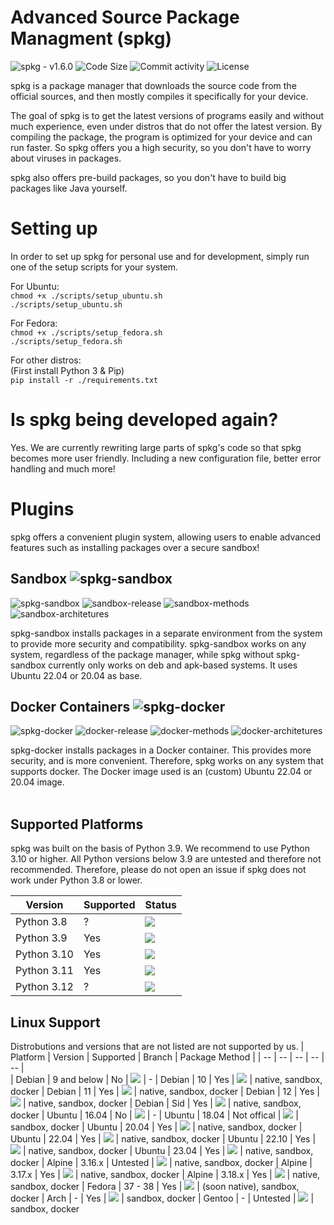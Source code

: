 # **Advanced Source Package Managment (spkg)**
![spkg - v1.6.0](https://img.shields.io/badge/spkg-1.6.0-success) 
![Code Size](https://img.shields.io/github/languages/code-size/Juliandev02/spkg)
![Commit activity](https://img.shields.io/github/commit-activity/w/Juliandev02/spkg)
![License](https://img.shields.io/github/license/Juliandev02/spkg)

spkg is a package manager that downloads the source code from the official sources, and then mostly compiles it specifically for your device.

The goal of spkg is to get the latest versions of programs easily and 
without much experience, even under distros that do not offer the latest version.
By compiling the package, the program is optimized for your device and can run faster.
So spkg offers you a high security, so you don't have to worry about viruses in packages.

spkg also offers pre-build packages, so you don't have to build big packages like Java yourself. 
<br>

# Setting up
In order to set up spkg for personal use and for development, simply run one of the setup scripts for your system.

For Ubuntu: \
`chmod +x ./scripts/setup_ubuntu.sh` \
`./scripts/setup_ubuntu.sh`

For Fedora: \
`chmod +x ./scripts/setup_fedora.sh` \
`./scripts/setup_fedora.sh`

For other distros: \
(First install Python 3 & Pip) \
`pip install -r ./requirements.txt`

# Is spkg being developed again?
Yes. We are currently rewriting large parts of spkg's code so that spkg becomes more user friendly. 
Including a new configuration file, better error handling and much more!  

# **Plugins**
spkg offers a convenient plugin system, allowing users to enable advanced features such as installing packages over a secure sandbox! 

## **Sandbox  ![spkg-sandbox](https://img.shields.io/badge/spkg--sandbox-important)**

![spkg-sandbox](https://img.shields.io/badge/spkg--sandbox-1.3.0-informational)
![sandbox-release](https://img.shields.io/badge/Release-stable-success)
![sandbox-methods](https://img.shields.io/badge/Methods-bwrap%2C%20chroot-important)
![sandbox-architetures](https://img.shields.io/badge/Architectures-x86__64%2C%20x86%2C%20aarch64-success)

spkg-sandbox installs packages in a separate environment from the system to provide more security and compatibility. spkg-sandbox works on any system, regardless of the package manager, while spkg without spkg-sandbox currently only works on deb and apk-based systems. It uses Ubuntu 22.04 or 20.04 as base. 
<br>

## **Docker Containers  ![spkg-docker](https://img.shields.io/badge/spkg--docker-important)**

![spkg-docker](https://img.shields.io/badge/spkg--docker-0.1.0-informational)
![docker-release](https://img.shields.io/badge/Release-Not%20released-critical)
![docker-methods](https://img.shields.io/badge/Methods-docker%2C%20podman%20(%3F)-important)
![docker-architetures](https://img.shields.io/badge/Architectures-depending%20on%20docker%20image-success)

spkg-docker installs packages in a Docker container. This provides more security, and is more convenient. Therefore, spkg works on any system that supports docker. The Docker image used is an (custom) Ubuntu 22.04 or 20.04 image.
<br><br>

## **Supported Platforms**
spkg was built on the basis of Python 3.9. We recommend to use Python 3.10 or higher. All Python versions below 3.9 are untested and therefore not recommended. Therefore, please do not open an issue if spkg does not work under Python 3.8 or lower. 

| Version       | Supported | Status                                                    |
| --            | --        | --                                                        | 
| Python 3.8    | ?         | ![](https://img.shields.io/badge/-Untested-orange)        |
| Python 3.9    | Yes       | ![](https://img.shields.io/badge/-Tested,_Working-success)|
| Python 3.10   | Yes       | ![](https://img.shields.io/badge/-Tested,_Working-success)|
| Python 3.11   | Yes       | ![](https://img.shields.io/badge/-Tested,_Working-success)|
| Python 3.12   | ?         | ![](https://img.shields.io/badge/-Untested-orange)        |

## **Linux Support**
Distrobutions and versions that are not listed are not supported by us. 
| Platform  | Version       | Supported     | Branch                                                    | Package Method    |
| --        | --            | --            | --                                                        | --                |   
| Debian    | 9 and below   | No            | ![](https://img.shields.io/badge/-End_of_Life-red)        | -
| Debian    | 10            | Yes           | ![](https://img.shields.io/badge/-OldStable-yellowgreen)  | native, sandbox, docker
| Debian    | 11            | Yes           | ![](https://img.shields.io/badge/-Stable-success)         | native, sandbox, docker
| Debian    | 12            | Yes           | ![](https://img.shields.io/badge/-Future-success)  | native, sandbox, docker
| Debian    | Sid           | Yes           | ![](https://img.shields.io/badge/-Unstable-orange)        | native, sandbox, docker
| Ubuntu    | 16.04         | No            | ![](https://img.shields.io/badge/-ESM-orange)             | -
| Ubuntu    | 18.04         | Not offical   | ![](https://img.shields.io/badge/-LTS-yellowgreen)        | sandbox, docker
| Ubuntu    | 20.04         | Yes           | ![](https://img.shields.io/badge/-LTS-green)              | native, sandbox, docker
| Ubuntu    | 22.04         | Yes           | ![](https://img.shields.io/badge/-LTS-success)            | native, sandbox, docker
| Ubuntu    | 22.10         | Yes           | ![](https://img.shields.io/badge/-Old_Stable-green)       | native, sandbox, docker
| Ubuntu    | 23.04         | Yes           | ![](https://img.shields.io/badge/-Stable-success)         | native, sandbox, docker
| Alpine    | 3.16.x        | Untested      | ![](https://img.shields.io/badge/-Stable-green)           | native, sandbox, docker
| Alpine    | 3.17.x        | Yes           | ![](https://img.shields.io/badge/-Stable-green)           | native, sandbox, docker
| Alpine    | 3.18.x        | Yes           | ![](https://img.shields.io/badge/-Stable-success)         | native, sandbox, docker
| Fedora    | 37 - 38       | Yes           | ![](https://img.shields.io/badge/-Stable-success)         | (soon native), sandbox, docker
| Arch      | -             | Yes           | ![](https://img.shields.io/badge/-Bleeding%20Edge-blueviolet) | sandbox, docker
| Gentoo    | -             | Untested      | ![](https://img.shields.io/badge/-RR-informational)       | sandbox, docker
